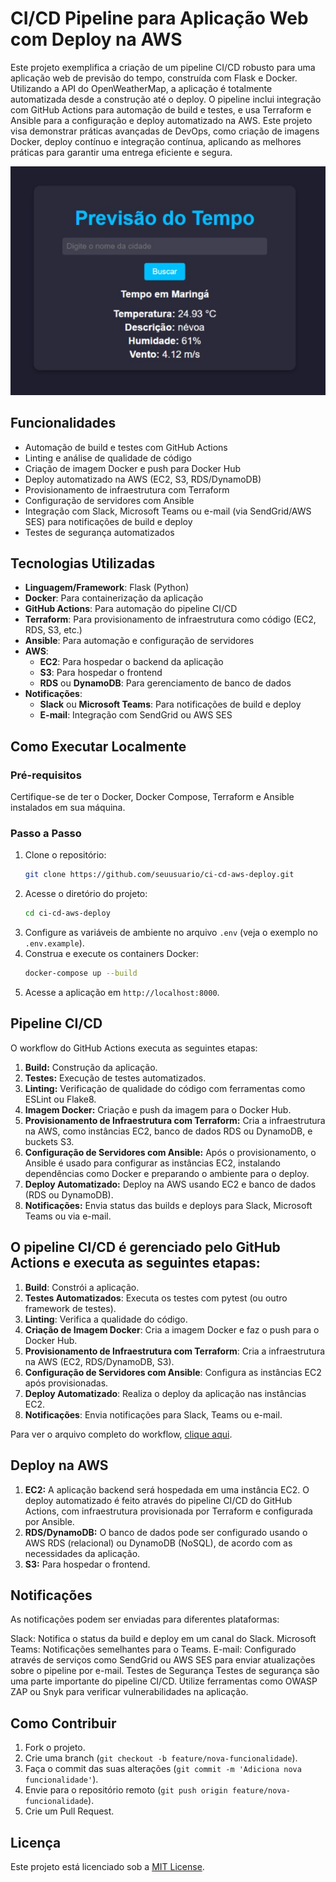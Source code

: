 # CI/CD Pipeline para Aplicação Web com Deploy na AWS

Este projeto exemplifica a criação de um pipeline CI/CD robusto para uma aplicação web de previsão do tempo, construída com Flask e Docker. Utilizando a API do OpenWeatherMap, a aplicação é totalmente automatizada desde a construção até o deploy. O pipeline inclui integração com GitHub Actions para automação de build e testes, e usa Terraform e Ansible para a configuração e deploy automatizado na AWS. Este projeto visa demonstrar práticas avançadas de DevOps, como criação de imagens Docker, deploy contínuo e integração contínua, aplicando as melhores práticas para garantir uma entrega eficiente e segura.

![imagem do projeto funcionando](weather-app/images/previsao-tempo.png)


## Funcionalidades

- Automação de build e testes com GitHub Actions
- Linting e análise de qualidade de código
- Criação de imagem Docker e push para Docker Hub
- Deploy automatizado na AWS (EC2, S3, RDS/DynamoDB)
- Provisionamento de infraestrutura com Terraform
- Configuração de servidores com Ansible
- Integração com Slack, Microsoft Teams ou e-mail (via SendGrid/AWS SES) para notificações de build e deploy
- Testes de segurança automatizados

## Tecnologias Utilizadas

- **Linguagem/Framework**: Flask (Python)
- **Docker**: Para containerização da aplicação
- **GitHub Actions**: Para automação do pipeline CI/CD
- **Terraform**: Para provisionamento de infraestrutura como código (EC2, RDS, S3, etc.)
- **Ansible**: Para automação e configuração de servidores
- **AWS**:
  - **EC2**: Para hospedar o backend da aplicação
  - **S3**: Para hospedar o frontend
  - **RDS** ou **DynamoDB**: Para gerenciamento de banco de dados
- **Notificações**:
  - **Slack** ou **Microsoft Teams**: Para notificações de build e deploy
  - **E-mail**: Integração com SendGrid ou AWS SES

## Como Executar Localmente

### Pré-requisitos

Certifique-se de ter o Docker, Docker Compose, Terraform e Ansible instalados em sua máquina.

### Passo a Passo

1. Clone o repositório:
   ```bash
   git clone https://github.com/seuusuario/ci-cd-aws-deploy.git

2. Acesse o diretório do projeto:
    ```bash
    cd ci-cd-aws-deploy
    ```
3. Configure as variáveis de ambiente no arquivo `.env` (veja o exemplo no `.env.example`).
4. Construa e execute os containers Docker:
    ```bash
    docker-compose up --build
    ```
5. Acesse a aplicação em `http://localhost:8000`.

## Pipeline CI/CD
O workflow do GitHub Actions executa as seguintes etapas:
1. **Build:** Construção da aplicação.
2. **Testes:** Execução de testes automatizados.
3. **Linting:** Verificação de qualidade do código com ferramentas como ESLint ou Flake8.
4. **Imagem Docker:** Criação e push da imagem para o Docker Hub.
5. **Provisionamento de Infraestrutura com Terraform:** Cria a infraestrutura na AWS, como instâncias EC2, banco de dados RDS ou DynamoDB, e buckets S3.
6. **Configuração de Servidores com Ansible:** Após o provisionamento, o Ansible é usado para configurar as instâncias EC2, instalando dependências como Docker e preparando o ambiente para o deploy.
7. **Deploy Automatizado:** Deploy na AWS usando EC2 e banco de dados (RDS ou DynamoDB).
8. **Notificações:** Envia status das builds e deploys para Slack, Microsoft Teams ou via e-mail.

## O pipeline CI/CD é gerenciado pelo GitHub Actions e executa as seguintes etapas:

1. **Build**: Constrói a aplicação.
2. **Testes Automatizados**: Executa os testes com pytest (ou outro framework de testes).
3. **Linting**: Verifica a qualidade do código.
4. **Criação de Imagem Docker**: Cria a imagem Docker e faz o push para o Docker Hub.
5. **Provisionamento de Infraestrutura com Terraform**: Cria a infraestrutura na AWS (EC2, RDS/DynamoDB, S3).
6. **Configuração de Servidores com Ansible**: Configura as instâncias EC2 após provisionadas.
7. **Deploy Automatizado**: Realiza o deploy da aplicação nas instâncias EC2.
8. **Notificações**: Envia notificações para Slack, Teams ou e-mail.

Para ver o arquivo completo do workflow, [clique aqui](link-para-o-main.yml).


## Deploy na AWS
1. **EC2:** A aplicação backend será hospedada em uma instância EC2. O deploy automatizado é feito através do pipeline CI/CD do GitHub Actions, com infraestrutura provisionada por Terraform e configurada por Ansible.
2. **RDS/DynamoDB:** O banco de dados pode ser configurado usando o AWS RDS (relacional) ou DynamoDB (NoSQL), de acordo com as necessidades da aplicação.
3. **S3:** Para hospedar o frontend.

## Notificações
As notificações podem ser enviadas para diferentes plataformas:

Slack: Notifica o status da build e deploy em um canal do Slack.
Microsoft Teams: Notificações semelhantes para o Teams.
E-mail: Configurado através de serviços como SendGrid ou AWS SES para enviar atualizações sobre o pipeline por e-mail.
Testes de Segurança
Testes de segurança são uma parte importante do pipeline CI/CD. Utilize ferramentas como OWASP ZAP ou Snyk para verificar vulnerabilidades na aplicação.

## Como Contribuir
1. Fork o projeto.
2. Crie uma branch (`git checkout -b feature/nova-funcionalidade`).
3. Faça o commit das suas alterações (`git commit -m 'Adiciona nova funcionalidade'`).
4. Envie para o repositório remoto (`git push origin feature/nova-funcionalidade`).
5. Crie um Pull Request.

## Licença
Este projeto está licenciado sob a [MIT License](./LICENSE).

